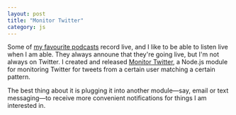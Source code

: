 ```yaml
---
layout: post
title: "Monitor Twitter"
category: js
---
```


Some of [my favourite podcasts](http://atp.fm) record live, and I like to be able to listen live when I am able. They always announe that they're going live, but I'm not always on Twitter. I created and released [Monitor Twitter](https://github.com/matthewpalmer/monitor-twitter), a Node.js module for monitoring Twitter for tweets from a certain user matching a certain pattern.

The best thing about it is plugging it into another module—say, email or text messaging—to receive more convenient notifications for things I am interested in.